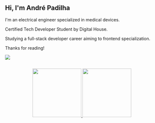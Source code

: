 ## Hi, I'm André Padilha


I'm an electrical engineer specialized in medical devices.

Certified Tech Developer Student by Digital House. 

Studying a full-stack developer career aiming to frontend specialization.

Thanks for reading!

<div align="left">
<a href="https://www.linkedin.com/in/awpadilha/" target="_blank">
<img src="https://img.shields.io/badge/LinkedIn-0077B5?style=for-the-badge&logo=linkedin&logoColor=white" target="_blank">
                                                                                                                         
##

<div align="center">
  <a href="https://github.com/awpadilha">
  <img height="160em" src="https://github-readme-stats.vercel.app/api?username=awpadilha&show_icons=true&title_color=fff&icon_color=37aaff&text_color=f8f8f2&bg_color=171c24&count_private=true"/>
  <img height="160em" src="https://github-readme-stats.vercel.app/api/top-langs/?username=awpadilha&layout=compact&title_color=fff&text_color=f8f8f2&hide=java&bg_color=171c24"/>
</div>



  

  
 

